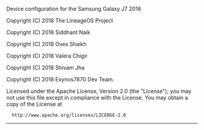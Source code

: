 Device configuration for the Samsung Galaxy J7 2016

Copyright (C) 2018 The LineageOS Project

Copyright (C) 2018 Siddhant Naik

Copyright (C) 2018 Oves Shaikh

Copyright (C) 2018 Valera Chigir

Copyright (C) 2018 Shivam Jha

Copyright (C) 2018 Exynos7870 Dev Team.

 Licensed under the Apache License, Version 2.0 (the "License");
 you may not use this file except in compliance with the License.
 You may obtain a copy of the License at

      http://www.apache.org/licenses/LICENSE-2.0

------------------------------------------------------------------
